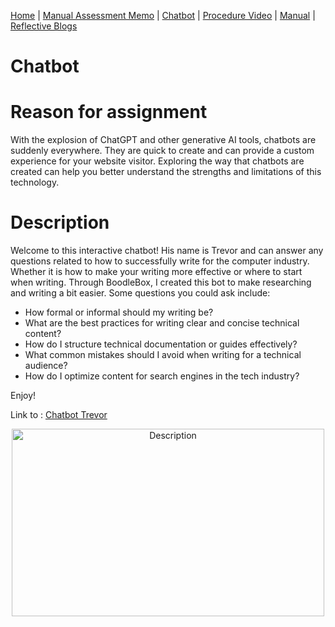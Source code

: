 [Home](index.md) | [Manual Assessment Memo](manual_assessment_memo.md) | [Chatbot](chatbot.md) | [Procedure Video](procedure_video.md) | [Manual](manual.md) | [Reflective Blogs](reflective_blogs.md)

# Chatbot
# Reason for assignment 
With the explosion of ChatGPT and other generative AI tools, chatbots are suddenly everywhere. They are quick to create and can provide a custom experience for your website visitor. Exploring the way that chatbots are created can help you better understand the strengths and limitations of this technology.
# Description
Welcome to this interactive chatbot! His name is Trevor and can answer any questions related to how to successfully write for the computer industry. Whether it is how to make your writing more effective or where to start when writing. Through BoodleBox, I created this bot to make researching and writing a bit easier. Some questions you could ask include: 
* How formal or informal should my writing be?
* What are the best practices for writing clear and concise technical content?
* How do I structure technical documentation or guides effectively?
* What common mistakes should I avoid when writing for a technical audience?
* How do I optimize content for search engines in the tech industry?

Enjoy!

Link to : [Chatbot Trevor](https://box.boodle.ai/a/@ChatbotTrevorforENC4265)

<p align="center">
<img src="https://www.cio.com/wp-content/uploads/2023/08/chatbot_ai_machine-learning_emerging-tech-100778305-orig.jpg?quality=50&strip=all" alt="Description" width="500" height="300">
</p>
